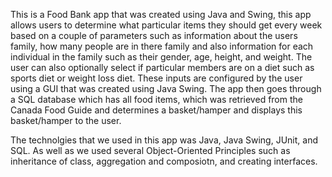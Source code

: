 This is a Food Bank app that was created using Java and Swing, this app allows users to determine what particular items they should get every week based on a couple of parameters such as information about the users family, how many people are in there family and also information for each individual in the family such as their gender, age, height, and weight. The user can also optionally select if particular members are on a diet such as sports diet or weight loss diet. These inputs are configured by the user using a GUI that was created using Java Swing. The app then goes through a SQL database which has all food items, which was retrieved from the Canada Food Guide and determines a basket/hamper and displays this basket/hamper to the user. 

The technolgies that we used in this app was Java, Java Swing, JUnit, and SQL. As well as we used several Object-Oriented Principles such as inheritance of class, aggregation and composiotn, and creating interfaces. 
